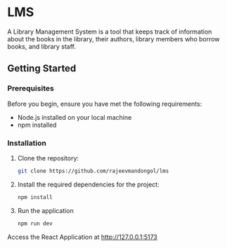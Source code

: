 # LMS

A Library Management System is a tool that keeps track
of information about the books in the library, their
authors, library members who borrow books, and library
staff.

## Getting Started

### Prerequisites

Before you begin, ensure you have met the following requirements:

-   Node.js installed on your local machine
-   npm installed

### Installation

1. Clone the repository:

    ```bash
    git clone https://github.com/rajeevmandongol/lms
    ```

2. Install the required dependencies for the project:
    ```bash
    npm install
    ```
3. Run the application

    ```bash
    npm run dev
    ```

Access the React Application at http://127.0.0.1:5173
